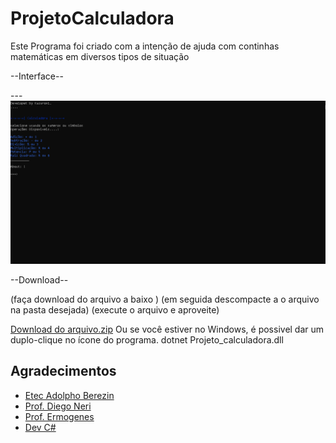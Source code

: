 # ProjetoCalculadora
Este Programa foi criado com a intenção de ajuda com continhas matemáticas em diversos tipos de situação

--Interface--

---![Tela inicial do software](tela.png)

--Download--

(faça download do arquivo a baixo )
(em seguida descompacte a o arquivo na pasta desejada)
(execute o arquivo e aproveite)

[Download do arquivo.zip](dist/ProjetoCalculadora.zip)
Ou se você estiver no Windows, é possivel dar um duplo-clique no ícone do programa.
dotnet Projeto_calculadora.dll


## Agradecimentos

- [Etec Adolpho Berezin](https://eteab.com.br)
- [Prof. Diego Neri](https://github.com/diegoneri)
- [Prof. Ermogenes](https://github.com/ermogenes)
- [Dev C#](https://github.com/ermogenes/aulas-programacao-csharp)